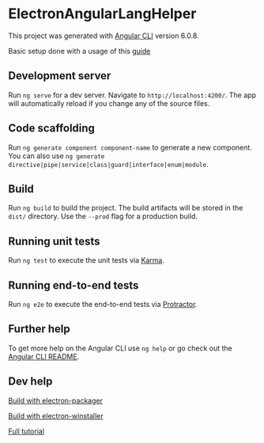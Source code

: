 # ElectronAngularLangHelper

This project was generated with [Angular CLI](https://github.com/angular/angular-cli) version 6.0.8.

Basic setup done with a usage of this [guide](https://angularfirebase.com/lessons/desktop-apps-with-electron-and-angular/)

## Development server

Run `ng serve` for a dev server. Navigate to `http://localhost:4200/`. The app will automatically reload if you change any of the source files.

## Code scaffolding

Run `ng generate component component-name` to generate a new component. You can also use `ng generate directive|pipe|service|class|guard|interface|enum|module`.

## Build

Run `ng build` to build the project. The build artifacts will be stored in the `dist/` directory. Use the `--prod` flag for a production build.

## Running unit tests

Run `ng test` to execute the unit tests via [Karma](https://karma-runner.github.io).

## Running end-to-end tests

Run `ng e2e` to execute the end-to-end tests via [Protractor](http://www.protractortest.org/).

## Further help

To get more help on the Angular CLI use `ng help` or go check out the [Angular CLI README](https://github.com/angular/angular-cli/blob/master/README.md).

## Dev help

[Build with electron-packager](https://www.christianengvall.se/electron-packager-tutorial/)

[Build with electron-winstaller](https://www.christianengvall.se/electron-windows-installer/)

[Full tutorial](https://github.com/crilleengvall/electron-tutorial-app)
